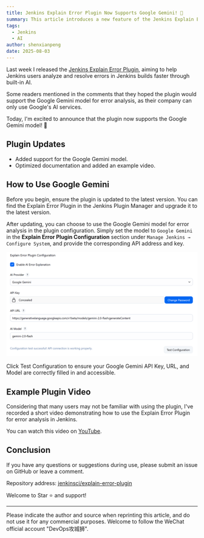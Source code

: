 ```yaml
---
title: Jenkins Explain Error Plugin Now Supports Google Gemini! 🤖
summary: This article introduces a new feature of the Jenkins Explain Error Plugin: support for Google Gemini model for error analysis. It provides configuration methods and an example video.
tags:
  - Jenkins
  - AI
author: shenxianpeng
date: 2025-08-03
---
```


Last week I released the [Jenkins Explain Error Plugin](https://shenxianpeng.github.io/2025/07/explain-error-plugin/), aiming to help Jenkins users analyze and resolve errors in Jenkins builds faster through built-in AI.

Some readers mentioned in the comments that they hoped the plugin would support the Google Gemini model for error analysis, as their company can only use Google's AI services.

Today, I'm excited to announce that the plugin now supports the Google Gemini model! 🎉

## Plugin Updates

- Added support for the Google Gemini model.
- Optimized documentation and added an example video.

## How to Use Google Gemini

Before you begin, ensure the plugin is updated to the latest version.  You can find the Explain Error Plugin in the Jenkins Plugin Manager and upgrade it to the latest version.

After updating, you can choose to use the Google Gemini model for error analysis in the plugin configuration. Simply set the model to `Google Gemini` in the **Explain Error Plugin Configuration** section under `Manage Jenkins → Configure System`, and provide the corresponding API address and key.



![Explain Error Plugin Configuration](explain-error-plugin-configuration.png)

Click Test Configuration to ensure your Google Gemini API Key, URL, and Model are correctly filled in and accessible.

## Example Plugin Video

Considering that many users may not be familiar with using the plugin, I've recorded a short video demonstrating how to use the Explain Error Plugin for error analysis in Jenkins.

You can watch this video on [YouTube](https://www.youtube.com/watch?v=rPI9PMeDQ2o).

## Conclusion

If you have any questions or suggestions during use, please submit an issue on GitHub or leave a comment.

Repository address: [jenkinsci/explain-error-plugin](https://github.com/jenkinsci/explain-error-plugin)

Welcome to Star ⭐️ and support!

---

Please indicate the author and source when reprinting this article, and do not use it for any commercial purposes. Welcome to follow the WeChat official account "DevOps攻城狮".